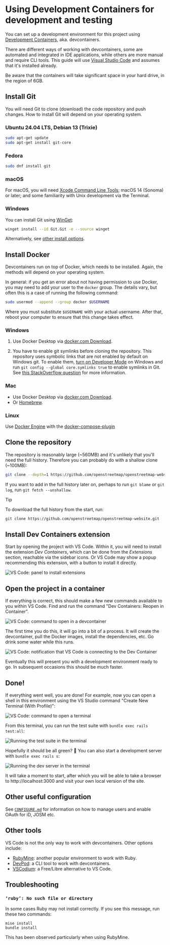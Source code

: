 # Using Development Containers for development and testing

You can set up a development environment for this project using [Development Containers](https://containers.dev/), aka. devcontainers.

There are different ways of working with devcontainers, some are automated and integrated in IDE applications, while others are more manual and require CLI tools. This guide will use [Visual Studio Code](https://code.visualstudio.com) and assumes that it's installed already.

Be aware that the containers will take significant space in your hard drive, in the region of 6GB.

## Install Git

You will need Git to clone (download) the code repository and push changes. How to install Git will depend on your operating system.

### Ubuntu 24.04 LTS, Debian 13 (Trixie)

```bash
sudo apt-get update
sudo apt-get install git-core
```

### Fedora

```bash
sudo dnf install git
```

### macOS

For macOS, you will need [Xcode Command Line Tools](https://mac.install.guide/commandlinetools/); macOS 14 (Sonoma) or later; and some familiarity with Unix development via the Terminal.

### Windows

You can install Git using [WinGet](https://learn.microsoft.com/en-gb/windows/package-manager/winget/):

```bash
winget install --id Git.Git -e --source winget
```

Alternatively, see [other install options](https://git-scm.com/install/windows).

## Install Docker

Devcontainers run on top of Docker, which needs to be installed. Again, the methods will depend on your operating system.

In general: if you get an error about not having permission to use Docker, you may need to add your user to the `docker` group. The details vary, but often this is a case of running the following command:

```bash
sudo usermod --append --group docker $USERNAME
```

Where you must substitute `$USERNAME` with your actual username. After that, reboot your computer to ensure that this change takes effect.

### Windows

1. Use Docker Desktop via [docker.com Download](https://www.docker.com/products/docker-desktop/).

2. You have to enable git symlinks before cloning the repository.
   This repository uses symbolic links that are not enabled by default on Windows git. To enable them, [turn on Developer Mode](https://windowsreport.com/windows-11-developer-mode/) on Windows and run `git config --global core.symlinks true` to enable symlinks in Git. See [this StackOverflow question](https://stackoverflow.com/questions/5917249/git-symbolic-links-in-windows) for more information.

### Mac

- Use Docker Desktop via [docker.com Download](https://www.docker.com/products/docker-desktop/).
- Or [Homebrew](https://formulae.brew.sh/cask/docker).

### Linux

Use [Docker Engine](https://docs.docker.com/engine/install/ubuntu/) with the [docker-compose-plugin](https://docs.docker.com/compose/install/linux/)

## Clone the repository

The repository is reasonably large (~560MB) and it's unlikely that you'll need the full history. Therefore you can probably do with a shallow clone (~100MB):
```bash
git clone --depth=1 https://github.com/openstreetmap/openstreetmap-website.git
```

If you want to add in the full history later on, perhaps to run `git blame` or `git log`, run `git fetch --unshallow`.

> [!TIP]
> To download the full history from the start, run:
> ```bash
> git clone https://github.com/openstreetmap/openstreetmap-website.git
> ```

## Install Dev Containers extension

Start by opening the project with VS Code. Within it, you will need to install the extension _Dev Containers_, which can be done from the _Extensions_ section, reachable via the sidebar icons. Or VS Code may show a popup recommending this extension, with a button to install it directly.

![VS Code: panel to install extensions](./docs/assets/vscode-devcontainers-extension.png)

## Open the project in a container

If everything is correct, this should make a few new commands available to you within VS Code. Find and run the command "Dev Containers: Reopen in Container".

![VS Code: command to open in a devcontainer](./docs/assets/vscode-dev-reopen.png)

The first time you do this, it will go into a bit of a process. It will create the devcontainer, pull the Docker images, install the dependencies, etc. Go drink some water while this runs.

![VS Code: notification that VS Code is connecting to the Dev Container](./docs/assets/vscode-connecting-to-devcontainer.png)

Eventually this will present you with a development environment ready to go. In subsequent occasions this should be much faster.

## Done!

If everything went well, you are done! For example, now you can open a shell in this environment using the VS Studio command "Create New Terminal (With Profile)":

![VS Code: command to open a terminal](./docs/assets/vscode-create-terminal.png)

From this terminal, you can run the test suite with `bundle exec rails test:all`:

![Running the test suite in the terminal](./docs/assets/vscode-rails-test-all.png)

Hopefully it should be all green? 🤞 You can also start a development server with `bundle exec rails s`:

![Running the dev server in the terminal](./docs/assets/vscode-rails-server.png)

It will take a moment to start, after which you will be able to take a browser to http://localhost:3000 and visit your own local version of the site.

## Other useful configuration

See [`CONFIGURE.md`](CONFIGURE.md) for information on how to manage users and enable OAuth for iD, JOSM etc.

## Other tools

VS Code is not the only way to work with devcontainers. Other options include:

- [RubyMine](https://www.jetbrains.com/help/ruby/start-dev-container-inside-ide.html): another popular environment to work with Ruby.
- [DevPod](https://devpod.sh): a CLI tool to work with devcontainers.
- [VSCodium](https://vscodium.com): a Free/Libre alternative to VS Code.

## Troubleshooting

### `‘ruby’: No such file or directory`

In some cases Ruby may not install correctly. If you see this message, run these two commands:

```
mise install
bundle install
```

This has been observed particularly when using RubyMine.
